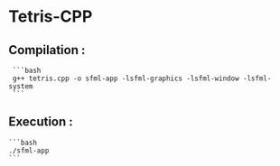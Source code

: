 # Tetris-CPP
  
  ## Compilation :
     ```bash
     g++ tetris.cpp -o sfml-app -lsfml-graphics -lsfml-window -lsfml-system 
     ```
  ## Execution :
    ```bash
    ./sfml-app 
    ```
